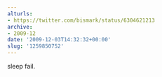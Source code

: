 ```yaml
---
alturls:
- https://twitter.com/bismark/status/6304621213
archive:
- 2009-12
date: '2009-12-03T14:32:32+00:00'
slug: '1259850752'
---
```


sleep fail.

